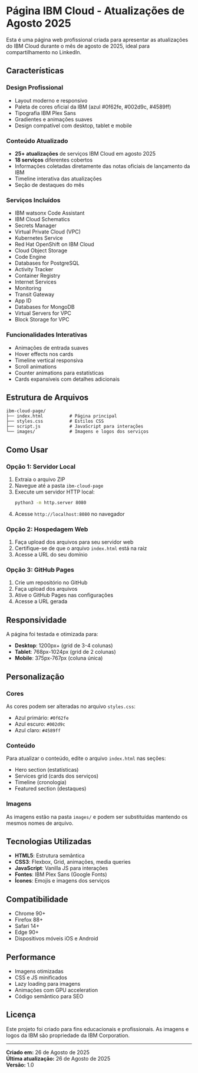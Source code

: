 # Página IBM Cloud - Atualizações de Agosto 2025

Esta é uma página web profissional criada para apresentar as atualizações do IBM Cloud durante o mês de agosto de 2025, ideal para compartilhamento no LinkedIn.

## Características

### Design Profissional
- Layout moderno e responsivo
- Paleta de cores oficial da IBM (azul #0f62fe, #002d9c, #4589ff)
- Tipografia IBM Plex Sans
- Gradientes e animações suaves
- Design compatível com desktop, tablet e mobile

### Conteúdo Atualizado
- **25+ atualizações** de serviços IBM Cloud em agosto 2025
- **18 serviços** diferentes cobertos
- Informações coletadas diretamente das notas oficiais de lançamento da IBM
- Timeline interativa das atualizações
- Seção de destaques do mês

### Serviços Incluídos
- IBM watsonx Code Assistant
- IBM Cloud Schematics
- Secrets Manager
- Virtual Private Cloud (VPC)
- Kubernetes Service
- Red Hat OpenShift on IBM Cloud
- Cloud Object Storage
- Code Engine
- Databases for PostgreSQL
- Activity Tracker
- Container Registry
- Internet Services
- Monitoring
- Transit Gateway
- App ID
- Databases for MongoDB
- Virtual Servers for VPC
- Block Storage for VPC

### Funcionalidades Interativas
- Animações de entrada suaves
- Hover effects nos cards
- Timeline vertical responsiva
- Scroll animations
- Counter animations para estatísticas
- Cards expansíveis com detalhes adicionais

## Estrutura de Arquivos

```
ibm-cloud-page/
├── index.html          # Página principal
├── styles.css          # Estilos CSS
├── script.js           # JavaScript para interações
└── images/             # Imagens e logos dos serviços
```

## Como Usar

### Opção 1: Servidor Local
1. Extraia o arquivo ZIP
2. Navegue até a pasta `ibm-cloud-page`
3. Execute um servidor HTTP local:
   ```bash
   python3 -m http.server 8080
   ```
4. Acesse `http://localhost:8080` no navegador

### Opção 2: Hospedagem Web
1. Faça upload dos arquivos para seu servidor web
2. Certifique-se de que o arquivo `index.html` está na raiz
3. Acesse a URL do seu domínio

### Opção 3: GitHub Pages
1. Crie um repositório no GitHub
2. Faça upload dos arquivos
3. Ative o GitHub Pages nas configurações
4. Acesse a URL gerada

## Responsividade

A página foi testada e otimizada para:
- **Desktop**: 1200px+ (grid de 3-4 colunas)
- **Tablet**: 768px-1024px (grid de 2 colunas)
- **Mobile**: 375px-767px (coluna única)

## Personalização

### Cores
As cores podem ser alteradas no arquivo `styles.css`:
- Azul primário: `#0f62fe`
- Azul escuro: `#002d9c`
- Azul claro: `#4589ff`

### Conteúdo
Para atualizar o conteúdo, edite o arquivo `index.html` nas seções:
- Hero section (estatísticas)
- Services grid (cards dos serviços)
- Timeline (cronologia)
- Featured section (destaques)

### Imagens
As imagens estão na pasta `images/` e podem ser substituídas mantendo os mesmos nomes de arquivo.

## Tecnologias Utilizadas

- **HTML5**: Estrutura semântica
- **CSS3**: Flexbox, Grid, animações, media queries
- **JavaScript**: Vanilla JS para interações
- **Fontes**: IBM Plex Sans (Google Fonts)
- **Ícones**: Emojis e imagens dos serviços

## Compatibilidade

- Chrome 90+
- Firefox 88+
- Safari 14+
- Edge 90+
- Dispositivos móveis iOS e Android

## Performance

- Imagens otimizadas
- CSS e JS minificados
- Lazy loading para imagens
- Animações com GPU acceleration
- Código semântico para SEO

## Licença

Este projeto foi criado para fins educacionais e profissionais. As imagens e logos da IBM são propriedade da IBM Corporation.

---

**Criado em:** 26 de Agosto de 2025  
**Última atualização:** 26 de Agosto de 2025  
**Versão:** 1.0

